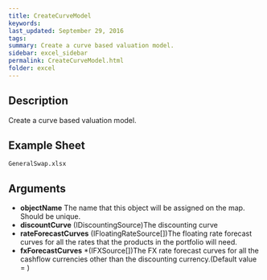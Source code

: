```yaml
---
title: CreateCurveModel
keywords:
last_updated: September 29, 2016
tags:
summary: Create a curve based valuation model.
sidebar: excel_sidebar
permalink: CreateCurveModel.html
folder: excel
---
```


## Description
Create a curve based valuation model.

<!--HUMAN EDIT START-->

<!--## Details-->

<!--HUMAN EDIT END-->

## Example Sheet

    GeneralSwap.xlsx

## Arguments

* **objectName** The name that this object will be assigned on the map.  Should be unique.
* **discountCurve** (IDiscountingSource)The discounting curve
* **rateForecastCurves** (IFloatingRateSource[])The floating rate forecast curves for all the rates that the products in the portfolio will need.
* **fxForecastCurves** *(IFXSource[])The FX rate forecast curves for all the cashflow currencies other than the discounting currency.(Default value = )

<!--HUMAN EDIT START-->

<!--## Validation-->

<!--HUMAN EDIT END-->

